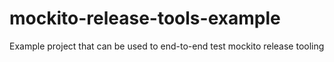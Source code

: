 # mockito-release-tools-example

Example project that can be used to end-to-end test mockito release tooling